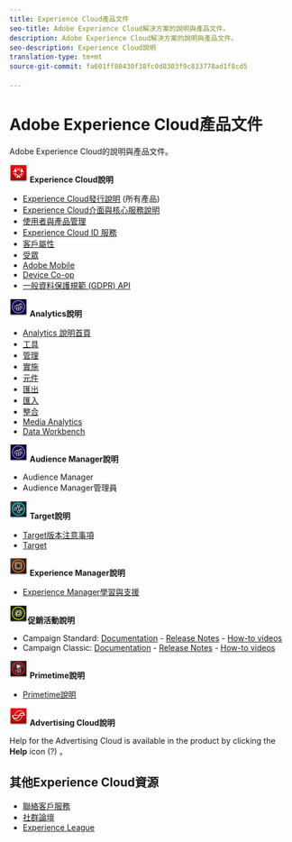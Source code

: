 ```yaml
---
title: Experience Cloud產品文件
seo-title: Adobe Experience Cloud解決方案的說明與產品文件。
description: Adobe Experience Cloud解決方案的說明與產品文件。
seo-description: Experience Cloud說明
translation-type: tm+mt
source-git-commit: fa601ff80430f38fc0d8303f9c833778ad1f8cd5

---
```



# Adobe Experience Cloud產品文件

Adobe Experience Cloud的說明與產品文件。

![Experience Cloud](assets\experience_cloud_appicon_32.png) **Experience Cloud說明**

* [Experience Cloud發行說明](https://docs.adobe.com/content/help/en/release-notes/experience-cloud/current.html) (所有產品)
* [Experience Cloud介面與核心服務說明](https://docs.adobe.com/content/help/en/core-services/interface/experience-cloud.html)
* [使用者與產品管理](https://docs.adobe.com/content/help/en/core-services/interface/manage-users-and-products/admin-getting-started.html)
* [Experience Cloud ID 服務](https://docs.adobe.com/content/help/en/id-service/using/home.html)
* [客戶屬性](https://docs.adobe.com/content/help/en/core-services/interface/customer-attributes/attributes.html)
* [受眾](https://docs.adobe.com/content/help/en/core-services/interface/audiences/audience-library.html)
* [Adobe Mobile](https://docs.adobe.com/content/help/en/mobile-services/using/home.html)
* [Device Co-op](https://docs.adobe.com/content/help/en/device-co-op/using/home.html)
* [一般資料保護規範 (GDPR) API](https://www.adobe.io/apis/experiencecloud/gdpr.html)

![Analytics](assets\mc_analytics_32.png) **Analytics說明**

* [Analytics 說明首頁](/help/landing/home.md)
* [工具](https://docs.adobe.com/content/help/en/analytics/analyze/home.html)
* [管理](https://docs.adobe.com/content/help/en/analytics/admin/home.html)
* [實施](https://docs.adobe.com/content/help/en/analytics/implementation/home.html)
* [元件](https://docs.adobe.com/content/help/en/analytics/components/home.html)
* [匯出](https://docs.adobe.com/content/help/en/analytics/export/home.html)
* [匯入](https://docs.adobe.com/content/help/en/analytics/import/home.html)
* [整合](https://docs.adobe.com/content/help/en/analytics/integration/home.html)
* [Media Analytics](https://docs.adobe.com/content/help/en/media-analytics/using/media-overview.html)
* [Data Workbench](https://marketing.adobe.com/resources/help/en_US/insight/)

![Audience Manager](assets\mc_analytics_32.png) **Audience Manager說明**

* Audience Manager
* Audience Manager管理員

![Target](assets\mc_target_32.png) **Target說明**

* [Target版本注意事項](https://docs.adobe.com/content/help/en/target/using/release-notes/release-notes.html)
* [Target](https://docs.adobe.com/content/help/en/target/using/target-home.html)

![AEM](assets\mc_experiencemanager_32.png) **Experience Manager說明**

* [Experience Manager學習與支援](https://helpx.adobe.com/support/experience-manager.html)

![促銷活動](assets\mc_campaign_32.png)**促銷活動說明**

* Campaign Standard: [Documentation](https://helpx.adobe.com/support/campaign/standard.html) - [Release Notes](https://docs.adobe.com/content/help/en/campaign-standard/using/release-notes/release-notes.html) - [How-to videos](https://docs.adobe.com/content/help/en/campaign-learn/campaign-standard-tutorials/overview.html)
* Campaign Classic: [Documentation](https://helpx.adobe.com/support/campaign/classic.html) - [Release Notes](https://docs.campaign.adobe.com/doc/AC/en/RN.html) - [How-to videos](https://docs.adobe.com/content/help/en/campaign-learn/campaign-classic-tutorials/overview.html)

![Primetime](assets\primetime_app_32.png) **Primetime說明**

* [Primetime說明](http://help.adobe.com/en_US/primetime/)

![Advertising Cloud](assets\advertisingcloud_appicon_32.png) **Advertising Cloud說明**

Help for the Advertising Cloud is available in the product by clicking the **Help** icon (?) 。

## 其他Experience Cloud資源

* [聯絡客戶服務](https://helpx.adobe.com/contact/enterprise-support.ec.html)
* [社群論壇](https://forums.adobe.com/community/experience-cloud)
* [Experience League](https://landing.adobe.com/experience-league/)
